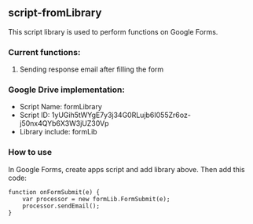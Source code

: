 ## script-fromLibrary

This script library is used to perform functions on Google Forms.

### Current functions:

1. Sending response email after filling the form

### Google Drive implementation:

- Script Name: formLibrary
- Script ID: 1yUGih5tWYgE7y3j34G0RLujb6I055Zr6oz-j50nx4QYb6X3W3jUZ30Vp
- Library include: formLib

### How to use

In Google Forms, create apps script and add library above.
Then add this code:

```
function onFormSubmit(e) {
    var processor = new formLib.FormSubmit(e);
    processor.sendEmail();
}
```
